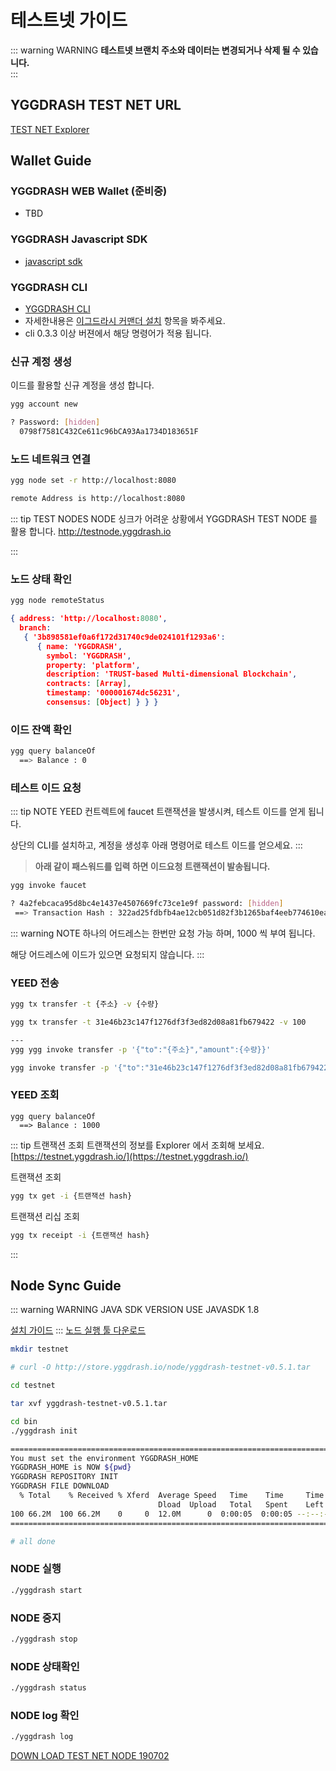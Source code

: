# 테스트넷 가이드
::: warning WARNING
**테스트넷 브랜치 주소와 데이터는 변경되거나 삭제 될 수 있습니다.**   
:::


## YGGDRASH TEST NET URL 
[TEST NET Explorer](https://testnet.yggdrash.io)

## Wallet Guide
### YGGDRASH WEB Wallet (준비중)
- TBD

### YGGDRASH Javascript SDK
- [javascript sdk](https://github.com/yggdrash/yggdrash-sdk-js)


### YGGDRASH CLI
- [YGGDRASH CLI](https://github.com/yggdrash/yggdrash-cli)
- 자세한내용은 [이그드라시 커맨더 설치](installation.md#이그드라시-커맨더-설치) 항목을 봐주세요.
- cli 0.3.3 이상 버젼에서 해당 명령어가 적용 됩니다.
  
### 신규 계정 생성
이드를 활용할 신규 계정을 생성 합니다.

```bash
ygg account new

? Password: [hidden]
  0798f7581C432Ce611c96bCA93Aa1734D183651F

```

### 노드 네트워크 연결
```bash
ygg node set -r http://localhost:8080

remote Address is http://localhost:8080
```

::: tip TEST NODES
NODE 싱크가 어려운 상황에서 YGGDRASH TEST NODE 를 활용 합니다.
http://testnode.yggdrash.io

:::


### 노드 상태 확인
```bash
ygg node remoteStatus

```

```json
{ address: 'http://localhost:8080',
  branch:
   { '3b898581ef0a6f172d31740c9de024101f1293a6':
      { name: 'YGGDRASH',
        symbol: 'YGGDRASH',
        property: 'platform',
        description: 'TRUST-based Multi-dimensional Blockchain',
        contracts: [Array],
        timestamp: '000001674dc56231',
        consensus: [Object] } } }
```

### 이드 잔액 확인
```bash
ygg query balanceOf
  ==> Balance : 0
```

### 테스트 이드 요청
::: tip NOTE
YEED 컨트렉트에 faucet 트랜잭션을 발생시켜, 테스트 이드를 얻게 됩니다.

상단의 CLI를 설치하고, 계정을 생성후 아래 명령어로 테스트 이드를 얻으세요. 
:::

>**아래 같이 패스워드를 입력 하면 이드요청 트랜잭션이 발송됩니다.**
```bash
ygg invoke faucet

? 4a2febcaca95d8bc4e1437e4507669fc73ce1e9f password: [hidden]
 ==> Transaction Hash : 322ad25fdbfb4ae12cb051d82f3b1265baf4eeb774610ead5db3fb678366e067
```

::: warning NOTE
하나의 어드레스는 한번만 요청 가능 하며, 1000 씩 부여 됩니다.

해당 어드레스에 이드가 있으면 요청되지 않습니다.
:::


### YEED 전송
```bash
ygg tx transfer -t {주소} -v {수량}

ygg tx transfer -t 31e46b23c147f1276df3f3ed82d08a81fb679422 -v 100

---
ygg ygg invoke transfer -p '{"to":"{주소}","amount":{수량}}'

ygg invoke transfer -p '{"to":"31e46b23c147f1276df3f3ed82d08a81fb679422","amount":100}'
```

### YEED 조회
```$bash
ygg query balanceOf
  ==> Balance : 1000
```

::: tip 트랜잭션 조회 
트랜잭션의 정보를 Explorer 에서 조회해 보세요.
[https://testnet.yggdrash.io/](https://testnet.yggdrash.io/)

트랜잭션 조회
```bash
ygg tx get -i {트랜잭션 hash}
```

트랜잭션 리십 조회
```bash
ygg tx receipt -i {트랜잭션 hash}
```


:::

## Node Sync Guide
::: warning  WARNING JAVA SDK VERSION 
USE JAVASDK 1.8 

[설치 가이드](installation.md#install-java)
:::
[노드 실행 툴 다운로드](http://store.yggdrash.io/node/yggdrash-testnet-v0.5.1.tar)

```bash
mkdir testnet

# curl -O http://store.yggdrash.io/node/yggdrash-testnet-v0.5.1.tar

cd testnet

tar xvf yggdrash-testnet-v0.5.1.tar

cd bin
./yggdrash init

================================================================================
You must set the environment YGGDRASH_HOME
YGGDRASH_HOME is NOW ${pwd}
YGGDRASH REPOSITORY INIT
YGGDRASH FILE DOWNLOAD
  % Total    % Received % Xferd  Average Speed   Time    Time     Time  Current
                                 Dload  Upload   Total   Spent    Left  Speed
100 66.2M  100 66.2M    0     0  12.0M      0  0:00:05  0:00:05 --:--:-- 13.2M
================================================================================

# all done
```

### NODE 실행
```bash
./yggdrash start
```

### NODE 중지
```bash
./yggdrash stop

```

### NODE 상태확인
```bash
./yggdrash status
```


### NODE log 확인
```bash
./yggdrash log
```


[DOWN LOAD TEST NET NODE 190702](http://store.yggdrash.io/node/v0.5.0-190702/yggdrash-node.jar)


